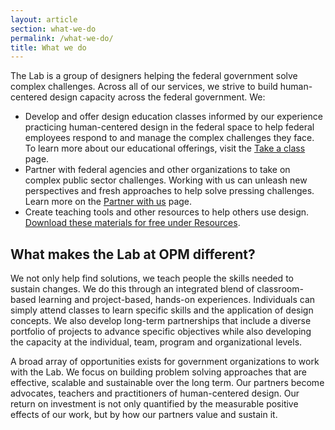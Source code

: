 ```yaml
---
layout: article
section: what-we-do
permalink: /what-we-do/
title: What we do
---
```


The Lab is a group of designers helping the federal government solve complex challenges. Across all of our services, we strive to build human-centered design capacity across the federal government. We:

*	Develop and offer design education classes informed by our experience practicing human-centered design in the federal space to help federal employees respond to and manage the complex challenges they face. To learn more about our educational offerings, visit the [Take a class](../take-a-class/) page.  
*	Partner with federal agencies and other organizations to take on complex public sector challenges. Working with us can unleash new perspectives and fresh approaches to help solve pressing challenges. Learn more on the [Partner with us](partner/) page.
*	Create teaching tools and other resources to help others use design. [Download these materials for free under Resources](resources/).
<!-- *	Host and participate in events across the country dedicated to bringing innovators together to build and support human-centered design as an effective approach for solving complex challenges. Visit [Events](events/) to learn more about upcoming opportunities. -->

## What makes the Lab at OPM different?

We not only help find solutions, we teach people the skills needed to sustain changes. We do this through an integrated blend of classroom-based learning and project-based, hands-on experiences. Individuals can simply attend classes to learn specific skills and the application of design concepts. We also develop long-term partnerships that include a diverse portfolio of projects to advance specific objectives while also developing the capacity at the individual, team, program and organizational levels.

A broad array of opportunities exists for government organizations to work with the Lab. We focus on building problem solving approaches that are effective, scalable and sustainable over the long term. Our partners become advocates, teachers and practitioners of human-centered design. Our return on investment is not only quantified by the measurable positive effects of our work, but by how our partners value and sustain it.
